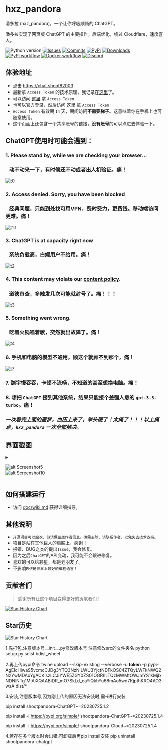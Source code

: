 # hxz_pandora

潘多拉 (hxz_pandora)，一个让你呼吸顺畅的 ChatGPT。

潘多拉实现了网页版 ChatGPT 的主要操作。后端优化，绕过 Cloudflare，速度喜人。

<!-- PROJECT SHIELDS -->

![Python version](https://img.shields.io/badge/python-%3E%3D3.7-green)
[![Issues](https://img.shields.io/github/issues-raw/zhile-io/hxz_pandora)](https://github.com/shoot82003/hxz_pandora/issues)
[![Commits](https://img.shields.io/github/last-commit/zhile-io/hxz_pandora/master)](https://github.com/shoot82003/hxz_pandora/commits/master)
[![PyPi](https://img.shields.io/pypi/v/hxz_pandora-chatgpt.svg)](https://pypi.python.org/pypi/hxz_pandora-chatgpt)
[![Downloads](https://static.pepy.tech/badge/hxz_pandora-chatgpt)](https://pypi.python.org/pypi/hxz_pandora-chatgpt)
[![PyPi workflow](https://github.com/shoot82003/hxz_pandora/actions/workflows/python-publish.yml/badge.svg)](https://github.com/shoot82003/hxz_pandora/actions/workflows/python-publish.yml)
[![Docker workflow](https://github.com/shoot82003/hxz_pandora/actions/workflows/docker-publish.yml/badge.svg)](https://github.com/shoot82003/hxz_pandora/actions/workflows/docker-publish.yml)
[![Discord](https://img.shields.io/discord/1098772912242163795?label=Discord)](https://discord.gg/QBkd9JAaWa)

## 体验地址
* 点击 <a href="https://chat.shoot82003" target="_blank" title="hxz_pandora Cloud体验地址">https://chat.shoot82003</a>
* 最新拿 `Access Token` 的技术原理，我记录在[这里](https://shoot82003/2023/05/19/how-to-get-chatgpt-access-token-via-pkce.html)了。
* 可以访问 [这里](http://ai-20230626.fakeopen.com/auth) 拿 `Access Token`
* 也可以官方登录，然后访问 [这里](http://chat.openai.com/api/auth/session) 拿 `Access Token`
* `Access Token` 有效期 `14` 天，期间访问**不需要梯子**。这意味着你在手机上也可随意使用。
* 这个页面上还包含一个共享账号的链接，**没有账号**的可以点进去体验一下。
 
## ChatGPT使用时可能会遇到：

### 1. Please stand by, while we are checking your browser... 
### &nbsp;&nbsp;&nbsp;动不动来一下，有时候还不动或者出人机验证。痛！
![t0](https://github.com/shoot82003/hxz_pandora/raw/master/doc/images/t0.png)

### 2. Access denied. Sorry, you have been blocked
### &nbsp;&nbsp;&nbsp;经典问题，只能到处找可用VPN，费时费力，更费钱。移动端访问更难。痛！
![t1.1](https://github.com/shoot82003/hxz_pandora/raw/master/doc/images/t1.1.png)

### 3. ChatGPT is at capacity right now 
### &nbsp;&nbsp;&nbsp;系统负载高，白嫖用户不给用。痛！
![t2](https://github.com/shoot82003/hxz_pandora/raw/master/doc/images/t2.png)

### 4. This content may violate our <u>content policy</u>. 
### &nbsp;&nbsp;&nbsp;道德审查，多触发几次可能就封号了。痛！！！
![t3](https://github.com/shoot82003/hxz_pandora/raw/master/doc/images/t3.png)

### 5. Something went wrong. 
### &nbsp;&nbsp;&nbsp;吃着火锅唱着歌，突然就出故障了。痛！
![t4](https://github.com/shoot82003/hxz_pandora/raw/master/doc/images/t4.png)

### 6. 手机和电脑的模型不通用，顾这个就顾不到那个，痛！
![t7](https://github.com/shoot82003/hxz_pandora/raw/master/doc/images/t7.png)

### 7. 蹦字慢吞吞，卡顿不流畅，不知道的甚至想换电脑。痛！
### 8. 想把 `ChatGPT` 接到其他系统，结果只能接个差强人意的 `gpt-3.5-turbo`。痛！

### _一次看完上面的噩梦，血压上来了，拳头硬了！太痛了！！！以上痛点，`hxz_pandora` 一次全部解决。_

## 界面截图

  <details>

  <summary>

  ![alt Screenshot5](https://github.com/shoot82003/hxz_pandora/raw/master/doc/images/s05.png)<br>
  ![alt Screenshot10](https://github.com/shoot82003/hxz_pandora/raw/master/doc/images/s12.jpeg)

  </summary>

  ![alt Screenshot1](https://github.com/shoot82003/hxz_pandora/raw/master/doc/images/s01.png)<br>
  ![alt Screenshot2](https://github.com/shoot82003/hxz_pandora/raw/master/doc/images/s02.png)<br>
  ![alt Screenshot3](https://github.com/shoot82003/hxz_pandora/raw/master/doc/images/s03.png)<br>
  ![alt Screenshot4](https://github.com/shoot82003/hxz_pandora/raw/master/doc/images/s04.png)<br>
  ![alt Screenshot6](https://github.com/shoot82003/hxz_pandora/raw/master/doc/images/s06.png)<br>
  ![alt Screenshot11](https://github.com/shoot82003/hxz_pandora/raw/master/doc/images/s11.jpeg)

  </details>

## 如何搭建运行

* 访问 [doc/wiki.md](https://github.com/shoot82003/hxz_pandora/blob/master/doc/wiki.md) 获得详细指导。

## 其他说明

* `开源项目可以魔改，但请保留原作者信息。确需去除，请联系作者，以免失去技术支持。`
* 项目是站在其他巨人的肩膀上，感谢！
* 报错、BUG之类的提出`Issue`，我会修复。
* 因为之后`ChatGPT`的API变动，我可能不会跟进修复。
* 喜欢的可以给颗星，都是老朋友了。
* 不影响`PHP是世界上最好的编程语言！`

## 贡献者们

> 感谢所有让这个项目变得更好的贡献者们！

[![Star History Chart](https://contrib.rocks/image?repo=zhile-io/hxz_pandora)](https://github.com/shoot82003/hxz_pandora/graphs/contributors)

## Star历史

![Star History Chart](https://api.star-history.com/svg?repos=zhile-io/hxz_pandora&type=Date)



1.先打包,注意版本号__init__.py修改版本号
注意修改src的文件夹名
python setup.py sdist bdist_wheel

2.再上传pypi命令
twine upload --skip-existing --verbose -u __token__ -p pypi-AgEIcHlwaS5vcmcCJDg3YTQ3NzNlLWU3YjctNDFkOS04ZTQyLWFkNWQ2NzYwMDAxYgACKlszLCJiYWE5ZGY0ZS01OGRhLTQzMWMtOWJmYS1kMjIxNDNlNTg1MjAiXQAABiDR_mO7SkLd_caYiQkhYu68mAo5wd7KjpthKRO4AO3wsA dist/*

3.安装,注意版本号,因为刚上传的原因无法安装时,需-i进行安装

pip install shootpandora-ChatGPT~=20230725.1.2


pip install -i https://pypi.org/simple/ shootpandora-ChatGPT~=20230725.1.4


pip install -i https://pypi.org/simple/ shootpandora-Cloud~=20230725.1.4

4.若存在多个版本时会出错,可卸载后再pip install安装
pip uninstall shootpandora-chatgpt